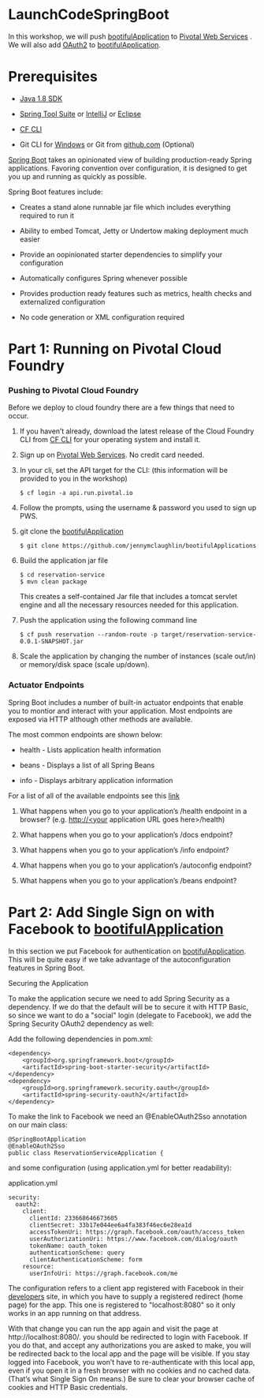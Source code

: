 # LaunchCodeSpringBoot
In this workshop, we will push [bootifulApplication](https://github.com/jennymclaughlin/bootifulApplications) to [Pivotal Web Services](http://run.pivotal.io) . We will also add [OAuth2](https://tools.ietf.org/html/rfc6749) to [bootifulApplication](https://github.com/jennymclaughlin/bootifulApplications).


Prerequisites
=============

-   [Java 1.8 SDK](http://www.oracle.com/technetwork/java/javase/downloads/jdk8-downloads-2133151.html)

-   [Spring Tool Suite](https://spring.io/tools) or [IntelliJ](https://www.jetbrains.com/idea/) or [Eclipse](https://eclipse.org/downloads/)

-   [CF CLI](https://github.com/cloudfoundry/cli/releases)

-   Git CLI for [Windows](https://github.com/git-for-windows/git/releases/download/v2.9.0.windows.1/Git-2.9.0-64-bit.exe) or Git from [github.com](https://desktop.github.com/) (Optional)

[Spring Boot](:https://projects.spring.io/spring-boot/) takes an opinionated view of building production-ready Spring applications. Favoring convention over configuration, it is designed to get you up and running as quickly as possible.

Spring Boot features include:

-   Creates a stand alone runnable jar file which includes everything required to run it

-   Ability to embed Tomcat, Jetty or Undertow making deployment much easier

-   Provide an oopinionated starter dependencies to simplify your configuration

-   Automatically configures Spring whenever possible

-   Provides production ready features such as metrics, health checks and externalized configuration

-   No code generation or XML configuration required

Part 1: Running on Pivotal Cloud Foundry
===================

### Pushing to Pivotal Cloud Foundry

Before we deploy to cloud foundry there are a few things that need to occur.

1.  If you haven’t already, download the latest release of the Cloud Foundry CLI from [CF CLI](https://github.com/cloudfoundry/cli/releases) for your operating system and install it. 

2.  Sign up on [Pivotal Web Services](https://run.pivotal.io). No credit card needed. 

3.  In your cli, set the API target for the CLI: (this information will be provided to you in the workshop)

        $ cf login -a api.run.pivotal.io

4.  Follow the prompts, using the username & password you used to sign up PWS.

5.  git clone the [bootifulApplication](https://github.com/jennymclaughlin/bootifulApplications)

        $ git clone https://github.com/jennymclaughlin/bootifulApplications	

6.  Build the application jar file

        $ cd reservation-service
        $ mvn clean package


    This creates a self-contained Jar file that includes a tomcat servlet engine and all the necessary resources needed for this application.

7.  Push the application using the following command line

        $ cf push reservation --random-route -p target/reservation-service-0.0.1-SNAPSHOT.jar

8. Scale the application by changing the number of instances (scale out/in) or memory/disk space (scale up/down).
	

### Actuator Endpoints

Spring Boot includes a number of built-in actuator endpoints that enable you to montior and interact with your application. Most endpoints are exposed via HTTP although other methods are available.

The most common endpoints are shown below:

-   health - Lists application health information

-   beans - Displays a list of all Spring Beans

-   info - Displays arbitrary application information

For a list of all of the available endpoints see this [link](http://docs.spring.io/spring-boot/docs/1.5.1.RELEASE/reference/htmlsingle/#production-ready-endpoints)

1.  What happens when you go to your application’s /health endpoint in a browser? (e.g. [http://&lt;your](http://<your) application URL goes here&gt;/health)

2.  What happens when you go to your application’s /docs endpoint?

3.  What happens when you go to your application’s /info endpoint?

4.  What happens when you go to your application’s /autoconfig endpoint?

5.  What happens when you go to your application’s /beans endpoint?

Part 2: Add Single Sign on with Facebook to [bootifulApplication](https://github.com/jennymclaughlin/bootifulApplications)
===================
In this section we put Facebook for authentication on [bootifulApplication](https://github.com/jennymclaughlin/bootifulApplications). This will be quite easy if we take advantage of the autoconfiguration features in Spring Boot.

Securing the Application

To make the application secure we need to add Spring Security as a dependency. If we do that the default will be to secure it with HTTP Basic, so since we want to do a "social" login (delegate to Facebook), we add the Spring Security OAuth2 dependency as well:

Add the following dependencies in pom.xml:

	<dependency>
		<groupId>org.springframework.boot</groupId>
		<artifactId>spring-boot-starter-security</artifactId>
	</dependency>
	<dependency>
		<groupId>org.springframework.security.oauth</groupId>
		<artifactId>spring-security-oauth2</artifactId>
	</dependency>

To make the link to Facebook we need an @EnableOAuth2Sso annotation on our main class:

	@SpringBootApplication
	@EnableOAuth2Sso
	public class ReservationServiceApplication {

and some configuration (using application.yml for better readability):

application.yml

	security:
	  oauth2:
	    client:
	      clientId: 233668646673605
	      clientSecret: 33b17e044ee6a4fa383f46ec6e28ea1d
	      accessTokenUri: https://graph.facebook.com/oauth/access_token
	      userAuthorizationUri: https://www.facebook.com/dialog/oauth
	      tokenName: oauth_token
	      authenticationScheme: query
	      clientAuthenticationScheme: form
	    resource:
	      userInfoUri: https://graph.facebook.com/me
      
The configuration refers to a client app registered with Facebook in their [developers](https://developers.facebook.com/) site, in which you have to supply a registered redirect (home page) for the app. This one is registered to "localhost:8080" so it only works in an app running on that address.

With that change you can run the app again and visit the page at http://localhost:8080/. you should be redirected to login with Facebook. If you do that, and accept any authorizations you are asked to make, you will be redirected back to the local app and the page will be visible. If you stay logged into Facebook, you won’t have to re-authenticate with this local app, even if you open it in a fresh browser with no cookies and no cached data. (That’s what Single Sign On means.) Be sure to clear your browser cache of cookies and HTTP Basic credentials.
